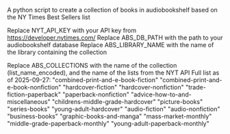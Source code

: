 A python script to create a collection of books in audiobookshelf based on the NY Times Best Sellers list

Replace NYT_API_KEY with your API key from https://developer.nytimes.com/
Replace ABS_DB_PATH with the path to your audiobookshelf database
Replace ABS_LIBRARY_NAME with the name of the library containing the collection

Replace ABS_COLLECTIONS with the name of the collection (list_name_encoded), and the name of the lists from the NYT API 
Full list as of 2025-09-27:
"combined-print-and-e-book-fiction"
"combined-print-and-e-book-nonfiction"
"hardcover-fiction"
"hardcover-nonfiction"
"trade-fiction-paperback"
"paperback-nonfiction"
"advice-how-to-and-miscellaneous"
"childrens-middle-grade-hardcover"
"picture-books"
"series-books"
"young-adult-hardcover"
"audio-fiction"
"audio-nonfiction"
"business-books"
"graphic-books-and-manga"
"mass-market-monthly"
"middle-grade-paperback-monthly"
"young-adult-paperback-monthly"
